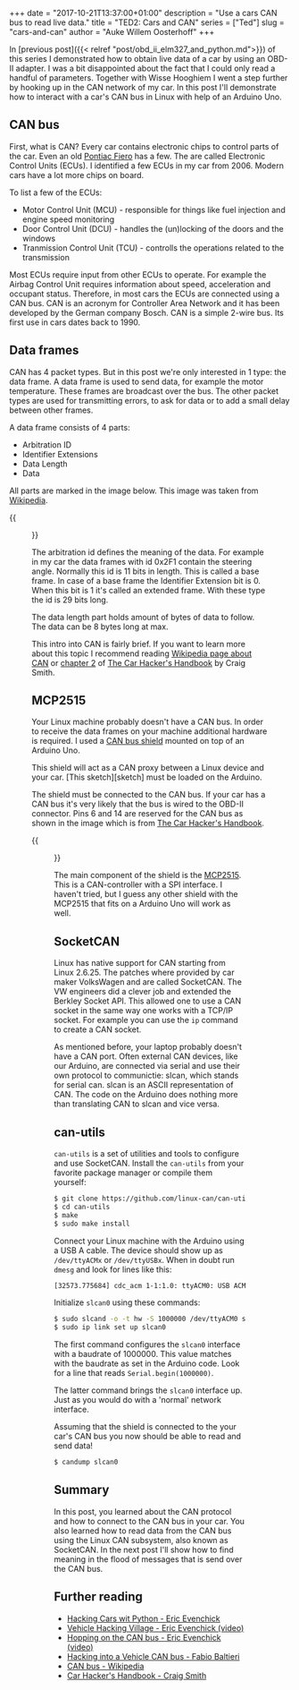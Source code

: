 +++
date = "2017-10-21T13:37:00+01:00"
description = "Use a cars CAN bus to read live data."
title = "TED2: Cars and CAN"
series = ["Ted"]
slug = "cars-and-can"
author = "Auke Willem Oosterhoff"
+++

In [previous post]({{< relref "post/obd_ii_elm327_and_python.md">}}) of this
series I demonstrated how to obtain live data of a car by using an OBD-II
adapter. I was a bit disappointed about the fact that I could only read a
handful of parameters. Together with Wisse Hooghiem I went a step further by
hooking up in the CAN network of my car. In this post I'll demonstrate how to
interact with a car's CAN bus in Linux with help of an Arduino Uno.

## CAN bus

First, what is CAN? Every car contains electronic chips to control parts of the
car. Even an old [Pontiac Fiero][himym] has a few. The are called Electronic
Control Units (ECUs). I identified a few ECUs in my car from
2006. Modern cars have a lot more chips on board.

To list a few of the ECUs:

* Motor Control Unit (MCU) - responsible for things like fuel injection and
  engine speed monitoring
* Door Control Unit (DCU) - handles the (un)locking of the doors and the
  windows
* Tranmission Control Unit (TCU) - controlls the operations related to the transmission

Most ECUs require input from other ECUs to operate. For example the Airbag
Control Unit requires information about speed, acceleration and occupant
status. Therefore, in most cars the ECUs are connected using a CAN bus.
CAN is an acronym for Controller Area Network and it has been developed by the
German company Bosch. CAN is a simple 2-wire bus. Its
first use in cars dates back to 1990.

## Data frames

CAN has 4 packet types. But in this post we're only interested in 1 type: the
data frame. A data frame is used to send data, for example the motor
temperature. These frames are broadcast over the bus. The other packet types
are used for transmitting errors, to ask for data or to add a small delay
between other frames.

A data frame consists of 4 parts:

* Arbitration ID
* Identifier Extensions
* Data Length
* Data

All parts are marked in the image below. This image was taken from
[Wikipedia][wikipedia].

{{<figure src="/img/can_data_frame_layout.png">}}

The arbitration id defines the meaning of the data. For example in my car the
data frames with id 0x2F1 contain the steering angle. Normally this id is 11
bits in length. This is called a base frame. In case of a base frame the
Identifier Extension bit is 0. When this bit is 1 it's called an extended
frame. With these type the id is 29 bits long.

The data length part holds amount of bytes of data to follow. The data can be 8
bytes long at max.

This intro into CAN is fairly brief. If you want to learn more about this topic
I recommend reading [Wikipedia page about CAN][wikipedia] or [chapter
2][bus-protocols] of [The Car Hacker's Handbook][car-hackers-handbook] by Craig
Smith.

## MCP2515

Your Linux machine probably doesn't have a CAN bus. In order to receive the
data frames on your machine additional hardware is required. I used a [CAN bus
shield][can-bus-shield] mounted on top of an Arduino Uno.

This shield will act as a CAN proxy between a Linux device and your car. [This
sketch][sketch] must be loaded on the Arduino.

The shield must be connected to the CAN bus. If your car has a CAN bus it's
very likely that the bus is wired to the OBD-II connector. Pins 6 and 14 are
reserved for the CAN bus as shown in the image which is from [The Car Hacker's
Handbook][car-hackers-handbook].

{{<figure src="/img/obd-ii-pin-out.jpg">}}

The main component of the shield is the [MCP2515][mcp2515]. This is a
CAN-controller with a SPI interface. I haven't tried, but I guess any other
shield with the MCP2515 that fits on a Arduino Uno will work as well.

## SocketCAN

Linux has native support for CAN starting from Linux 2.6.25. The patches where
provided by car maker VolksWagen and are called SocketCAN. The VW engineers did
a clever job and extended the Berkley Socket API. This allowed one to use a CAN
socket in the same way one works with a TCP/IP socket. For example you can use
the `ip` command to create a CAN socket.

As mentioned before, your laptop probably doesn't have a CAN port. Often
external CAN devices, like our Arduino, are connected via serial and use their
own protocol to communictie: slcan, which stands for serial can. slcan is an
ASCII representation of CAN. The code on the Arduino does nothing more than
translating CAN to slcan and vice versa.

## can-utils

`can-utils` is a set of utilities and tools to configure and use SocketCAN.
Install the `can-utils` from your favorite package manager or compile them
yourself:

``` bash
$ git clone https://github.com/linux-can/can-utils
$ cd can-utils
$ make
$ sudo make install
```
Connect your Linux machine with the Arduino using a USB A cable. The device
should show up as `/dev/ttyACMx` or `/dev/ttyUSBx`. When in doubt run `dmesg`
and look for lines like this:

``` bash
[32573.775684] cdc_acm 1-1:1.0: ttyACM0: USB ACM device
```

Initialize `slcan0` using these commands:

``` bash
$ sudo slcand -o -t hw -S 1000000 /dev/ttyACM0 slcan0
$ sudo ip link set up slcan0
```

The first command configures the `slcan0` interface with a baudrate of
1000000. This value matches with the baudrate as set in the Arduino code. Look
for a line that reads `Serial.begin(1000000)`.

The latter command brings the `slcan0` interface up. Just as you would
do with a 'normal' network interface.

Assuming that the shield is connected to the your car's CAN bus you now should
be able to read and send data!

``` bash
$ candump slcan0
```

## Summary

In this post, you learned about the CAN protocol and how to connect to the CAN
bus in your car. You also learned how to read data from the CAN bus using the
Linux CAN subsystem, also known as SocketCAN. In the next post I'll show how
to find meaning in the flood of messages that is send over the CAN bus.

## Further reading

* [Hacking Cars wit Python - Eric Evenchick](https://www.youtube.com/watch?v=3bZNhMcv4Y8)
* [Vehicle Hacking Village - Eric Evenchick (video)](https://www.youtube.com/watch?v=Ym8xFGO0llY)
* [Hopping on the CAN bus - Eric Evenchick (video)](https://www.youtube.com/watch?v=U1yecKUmnFo)
* [Hacking into a Vehicle CAN bus - Fabio Baltieri](https://fabiobaltieri.com/2013/07/23/hacking-into-a-vehicle-can-bus-toyothack-and-socketcan/)
* [CAN bus - Wikipedia][wikipedia]
* [Car Hacker's Handbook - Craig Smith][car-hackers-handbook]

[bus-protocols]: http://opengarages.org/handbook/ebook/#calibre_link-261
[can-bus-shield]: https://www.tinytronics.nl/shop/nl/arduino/shields/can-bus-shield-mcp2515?search=can
[car-hackers-handbook]: http://opengarages.org/handbook/
[himym]: https://johnautry24.files.wordpress.com/2014/02/295320_1252172195447_full.jpg
[mcp2515]: http://www.microchip.com/wwwproducts/en/en010406
[wikipedia]: https://en.wikipedia.org/wiki/CAN_bus

